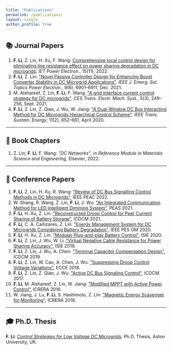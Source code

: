 ```yaml
---
title: "Publications"
permalink: /publications/
layout: single
author_profile: true
---
```


## 📚 Journal Papers

1. **F. Li**, Z. Lin, H. Xu, F. Wang: [Comprehensive local control design for eliminating line resistance effect on power sharing degradation in DC microgrids](https://ietresearch.onlinelibrary.wiley.com/doi/epdf/10.1049/pel2.12208). *IET Power Electron.*, 15(11), 2022.
2. **F. Li**, Z. Lin: ["Novel Passive Controller Design for Enhancing Boost Converter Stability in DC Microgrid Applications"](https://ieeexplore.ieee.org/document/9391691). *IEEE J. Emerg. Sel. Topics Power Electron.*, 9(6), 6901–6911, Dec. 2021.
3. M. Alshareef, Z. Lin, **F. Li**, F. Wang: ["A grid interface current control strategy for DC microgrids"](https://ieeexplore.ieee.org/document/9551818). *CES Trans. Electr. Mach. Syst.*, 5(3), 249–256, Sept. 2021.
4. **F. Li**, Z. Lin, Z. Qian, J. Wu, W. Jiang: ["A Dual-Window DC Bus Interacting Method for DC Microgrids Hierarchical Control Scheme"](https://ieeexplore.ieee.org/document/8645723). *IEEE Trans. Sustain. Energy*, 11(2), 652–661, April 2020.

---

## 📘 Book Chapters

1. Z. Lin, **F. Li**, F. Wang: *"DC Networks"*, in *Reference Module in Materials Science and Engineering*, Elsevier, 2022.

---

## 📝 Conference Papers

1. **F. Li**, Z. Lin, H. Xu, R. Wang: ["Review of DC Bus Signalling Control Methods in DC Microgrids"](https://ieeexplore.ieee.org/document/9959577), IEEE PEAC 2022.
2. W. Shang, R. Wang, Z. Lin, **F. Li**, J. Wu: ["An Integrated Communication Method for LED Intelligent Dimming System"](https://ieeexplore.ieee.org/document/9628525), PEAS 2021.
3. **F. Li**, H. Xu, Z. Lin: ["Reconstructed Droop Control for Peer Current Sharing of Battery Storage"](https://ieeexplore.ieee.org/document/9504641), ICDCM 2021.
4. **F. Li**, C. A. Cañizares, Z. Lin: ["Energy Management System for DC Microgrids Considering Battery Degradation"](https://ieeexplore.ieee.org/document/9281580), IEEE PES GM 2020.
5. **F. Li**, H. Xu, Z. Lin: ["Modular Plug-and-play Battery Control"](https://ieeexplore.ieee.org/document/9152414), ISIE 2020.
6. **F. Li**, Z. Lin, J. Wu, W. Li: ["Virtual Negative Cable Resistance for Power Sharing Accuracy"](https://ieeexplore.ieee.org/document/8781426), ISIE 2019.
7. **F. Li**, Z. Lin, J. Wu, A. Chen: ["Terminal Capacitor Compensation Design"](https://ieeexplore.ieee.org/document/9232923), ICDCM 2019.
8. **F. Li**, Z. Lin, W. Cao, A. Chen, J. Wu: ["Suppressing Droop Control Voltage Variations"](https://ieeexplore.ieee.org/document/8557455), ECCE 2018.
9. **F. Li**, Z. Lin, Z. Qian, J. Wu: ["Active DC Bus Signaling Control"](https://ieeexplore.ieee.org/document/8001048), ICDCM 2017.
10. **F. Li**, M. Alshareef, Z. Lin, W. Jiang: ["Modified MPPT with Active Power Control"](https://ieeexplore.ieee.org/document/7884432), ICRERA 2016.
11. W. Jiang, J. Lu, **F. Li**, S. Hashimoto, Z. Lin: ["Magnetic Energy Scavenger for Monitoring"](https://ieeexplore.ieee.org/document/7884397), ICRERA 2016.

---

## 🎓 Ph.D. Thesis

**F. Li**: *[Control Strategies for Low Voltage DC Microgrids](https://publications.aston.ac.uk/id/eprint/46135/)*. Ph.D. Thesis, Aston University, UK.
